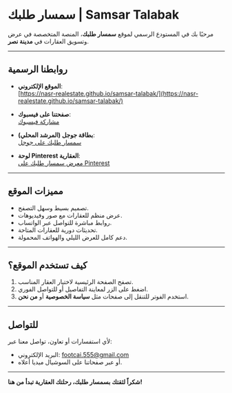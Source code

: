 # سمسار طلبك | Samsar Talabak

مرحبًا بك في المستودع الرسمي لموقع **سمسار طلبك**، المنصة المتخصصة في عرض وتسويق العقارات في **مدينة نصر**.

---

## روابطنا الرسمية

- **الموقع الإلكتروني**:  
  [https://nasr-realestate.github.io/samsar-talabak/](https://nasr-realestate.github.io/samsar-talabak/)

- **صفحتنا على فيسبوك**:  
  [مشاركة فيسبوك](https://www.facebook.com/share/1AU5nMBc5a/)

- **بطاقة جوجل (المرشد المحلي)**:  
  [سمسار طلبك على جوجل](https://www.google.com/search?q=%D8%B3%D9%85%D8%B3%D8%A7%D8%B1+%D8%B7%D9%84%D8%A8%D9%83&client=ms-android-samsung-gj-rev1&sourceid=chrome-mobile&ie=UTF-8)

- **لوحة Pinterest العقارية**:  
  [معرض سمسار طلبك على Pinterest](https://pin.it/4tCl3jl6r)

---

## مميزات الموقع

- تصميم بسيط وسهل التصفح.
- عرض منظم للعقارات مع صور وفيديوهات.
- روابط مباشرة للتواصل عبر الواتساب.
- تحديثات دورية للعقارات المتاحة.
- دعم كامل للعرض الليلي والهواتف المحمولة.

---

## كيف تستخدم الموقع؟

1. تصفح الصفحة الرئيسية لاختيار العقار المناسب.
2. اضغط على الزر لمعاينة التفاصيل أو للتواصل الفوري.
3. استخدم الفوتر للتنقل إلى صفحات مثل **سياسة الخصوصية** أو **من نحن**.

---

## للتواصل

لأي استفسارات أو تعاون، تواصل معنا عبر:

- البريد الإلكتروني: footcai.555@gmail.com  
- أو عبر صفحاتنا على السوشيال ميديا أعلاه.

---

**شكراً لثقتك بسمسار طلبك، رحلتك العقارية تبدأ من هنا!**
